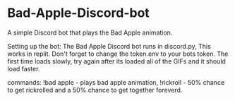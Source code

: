 # Bad-Apple-Discord-bot
A simple Discord bot that plays the Bad Apple animation.

Setting up the bot:
The Bad Apple Discord bot runs in discord.py, This works in replit. Don't forget to change the token.env to your bots token. The first time loads slowly, try again after its loaded all of the GIFs and it should load faster.         

commands: 
!bad apple - plays bad apple animation, !rickroll - 50% chance to get rickrolled and a 50% chance to get together foreverd.
